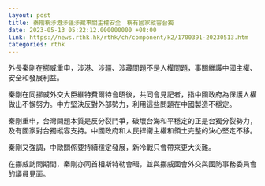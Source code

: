 ```yaml
---
layout: post
title: 秦剛稱涉港涉疆涉藏事關主權安全　稱有國家縱容台獨
date: 2023-05-13 05:22:12.000000000 +08:00
link: https://news.rthk.hk/rthk/ch/component/k2/1700391-20230513.htm
categories: rthk
---
```


外長秦剛在挪威重申，涉港、涉疆、涉藏問題不是人權問題，事關維護中國主權、安全和發展利益。

秦剛在同挪威外交大臣維特費爾特會晤後，共同會見記者，指中國政府為保護人權做出不懈努力。中方堅決反對外部勢力，利用這些問題在中國製造不穩定。

秦剛重申，台灣問題本質是反分裂鬥爭，破壞台海和平穩定的正是台獨分裂勢力，及有國家對台獨縱容支持。中國政府和人民捍衞主權和領土完整的決心堅定不移。

秦剛又強調，中歐關係要持續穩定發展，新冷戰只會帶來更大災難。

在挪威訪問期間，秦剛亦同首相斯特勒會晤，並與挪威國會外交與國防事務委員會的議員見面。
